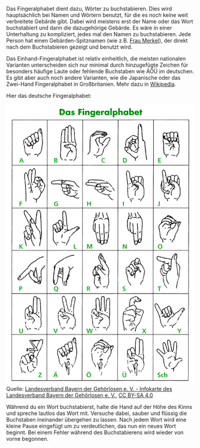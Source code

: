 Das Fingeralphabet dient dazu, Wörter zu buchstabieren. Dies wird hauptsächlich
bei Namen und Wörtern benutzt, für die es noch keine weit verbreitete
Gebärde gibt. Dabei wird meistens erst der Name oder das Wort
buchstabiert und dann die dazugehörige Gebärde. Es wäre in einer Unterhaltung
zu kompliziert, jedes mal den Namen zu buchstabieren. Jede Person hat einen 
Gebärden-Spitznamen (wie z.B. [Frau Merkel](https://signdict.org/entry/2456-merkel)),
der direkt nach dem Buchstabieren gezeigt und benutzt wird.

Das Einhand-Fingeralphabet ist relativ einheitlich, die meisten nationalen Varianten unterscheiden
sich nur minimal durch hinzugefügte Zeichen für besonders häufige Laute oder fehlende
Buchstaben wie ÄÖÜ im deutschen. Es gibt aber auch noch andere Varianten, wie
die Japanische oder das Zwei-Hand Fingeralphabet in Großbritanien. Mehr dazu in 
[Wikipedia](https://de.wikipedia.org/wiki/Fingeralphabet).

Hier das deutsche Fingeralphabet:

![Fingeralphabet](/img/deutsches_fingeralphabet.jpg)
Quelle: [Landesverband Bayern der Gehörlosen e. V. - Infokarte des Landesverband Bayern der Gehörlosen e. V.](https://commons.wikimedia.org/w/index.php?curid=53190516), [CC BY-SA 4.0](https://creativecommons.org/licenses/by-sa/4.0/)

Während du ein Wort buchstabierst, halte die Hand auf der Höhe des Kinns und spreche
lautlos das Wort mit. Versuche dabei, sauber und flüssig die Buchstaben ineinander
übergehen zu lassen. Nach jedem Wort wird eine kleine Pause eingefügt um zu verdeutlichen,
das nun ein neues Wort beginnt. Bei einem Fehler während des Buchstabierens wird
wieder von vorne begonnen.
